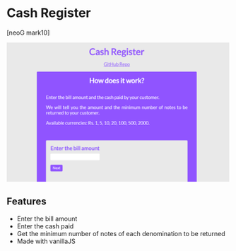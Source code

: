 # Cash Register

[neoG mark10]

<a href="https://markten-cashregister.netlify.app/"><img src="https://github.com/himadri2110/portfolio/blob/main/img/cash-register.png" /></a>

## Features

- Enter the bill amount
- Enter the cash paid
- Get the minimum number of notes of each denomination to be returned
- Made with vanillaJS

 
